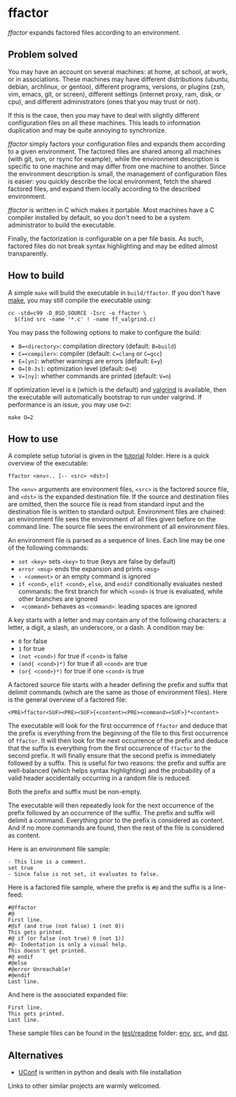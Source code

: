ffactor
=======

*ffactor* expands factored files according to an environment.


Problem solved
--------------

You may have an account on several machines: at home, at school, at
work, or in associations. These machines may have different
distributions (ubuntu, debian, archlinux, or gentoo), different
programs, versions, or plugins (zsh, vim, emacs, git, or screen),
different settings (internet proxy, ram, disk, or cpu), and different
administrators (ones that you may trust or not).

If this is the case, then you may have to deal with slightly different
configuration files on all these machines. This leads to information
duplication and may be quite annoying to synchronize.

*ffactor* simply factors your configuration files and expands them
according to a given environment. The factored files are shared among
all machines (with git, svn, or rsync for example), while the
environment description is specific to one machine and may differ from
one machine to another. Since the environment description is small,
the management of configuration files is easier: you quickly describe
the local environment, fetch the shared factored files, and expand
them locally according to the described environment.

*ffactor* is written in C which makes it portable. Most machines have
a C compiler installed by default, so you don't need to be a system
administrator to build the executable.

Finally, the factorization is configurable on a per file basis. As
such, factored files do not break syntax highlighting and may be
edited almost transparently.


How to build
------------

A simple `make` will build the executable in `build/ffactor`. If you
don't have [make](https://en.wikipedia.org/wiki/Make_%28software%29),
you may still compile the executable using:

    cc -std=c99 -D_BSD_SOURCE -Isrc -o ffactor \
      $(find src -name '*.c' ! -name ff_valgrind.c)

You may pass the following options to make to configure the build:
- `B=<directory>`: compilation directory (default: `B=build`)
- `C=<compiler>`: compiler (default: `C=clang` or `C=gcc`)
- `E=[yn]`: whether warnings are errors (default: `E=y`)
- `O=[0-3s]`: optimization level (default: `O=0`)
- `V=[ny]`: whether commands are printed (default: `V=n`)

If optimization level is `0` (which is the default) and
[valgrind](https://en.wikipedia.org/wiki/Valgrind) is available, then
the executable will automatically bootstrap to run under valgrind. If
performance is an issue, you may use `O=2`:

    make O=2


How to use
----------

A complete setup tutorial is given in the [tutorial](tutorial) folder.
Here is a quick overview of the executable:

    ffactor <env>.. [-- <src> <dst>]

The `<env>` arguments are environment files, `<src>` is the factored
source file, and `<dst>` is the expanded destination file. If the
source and destination files are omitted, then the source file is read
from standard input and the destination file is written to standard
output. Environment files are chained: an environment file sees the
environment of all files given before on the command line. The source
file sees the environment of all environment files.

An environment file is parsed as a sequence of lines. Each line may be
one of the following commands:
- `set <key>` sets `<key>` to true (keys are false by default)
- `error <msg>` ends the expansion and prints `<msg>`
- `- <comment>` or an empty command is ignored
- `if <cond>`, `elif <cond>`, `else`, and `endif` conditionally
  evaluates nested commands: the first branch for which `<cond>` is
  true is evaluated, while other branches are ignored
- ` <command>` behaves as `<command>`: leading spaces are ignored

A key starts with a letter and may contain any of the following
characters: a letter, a digit, a slash, an underscore, or a dash. A
condition may be:
- `0` for false
- `1` for true
- `(not <cond>)` for true if `<cond>` is false
- `(and{ <cond>}*)` for true if all `<cond>` are true
- `(or{ <cond>}*)` for true if one `<cond>` is true

A factored source file starts with a header defining the prefix and
suffix that delimit commands (which are the same as those of
environment files). Here is the general overview of a factored file:

    <PRE>ffactor<SUF><PRE><SUF>{<content><PRE><command><SUF>}*<content>

The executable will look for the first occurrence of `ffactor` and
deduce that the prefix is everything from the beginning of the file to
this first occurrence of `ffactor`. It will then look for the next
occurrence of the prefix and deduce that the suffix is everything from
the first occurrence of `ffactor` to the second prefix. It will
finally ensure that the second prefix is immediately followed by a
suffix. This is useful for two reasons: the prefix and suffix are
well-balanced (which helps syntax highlighting) and the probability of
a valid header accidentally occurring in a random file is reduced.

Both the prefix and suffix must be non-empty.

The executable will then repeatedly look for the next occurrence of
the prefix followed by an occurrence of the suffix. The prefix and
suffix will delimit a command. Everything prior to the prefix is
considered as content. And if no more commands are found, then the
rest of the file is considered as content.

Here is an environment file sample:

    - This line is a comment.
    set true
    - Since false is not set, it evaluates to false.

Here is a factored file sample, where the prefix is `#@` and the
suffix is a line-feed:

    #@ffactor
    #@
    First line.
    #@if (and true (not false) 1 (not 0))
    This gets printed.
    #@ if (or false (not true) 0 (not 1))
    #@- Indentation is only a visual help.
    This doesn't get printed.
    #@ endif
    #@else
    #@error Unreachable!
    #@endif
    Last line.

And here is the associated expanded file:

    First line.
    This gets printed.
    Last line.

These sample files can be found in the [test/readme](test/readme)
folder: [env](test/readme/env), [src](test/readme/in), and
[dst](test/readme/out.oracle).


Alternatives
------------

- [UConf](https://github.com/rbarrois/uconf) is written in python and
  deals with file installation

Links to other similar projects are warmly welcomed.
